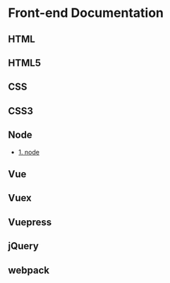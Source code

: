 # Front-end Documentation

## HTML


## HTML5


## CSS


## CSS3


## Node
- [1. node](/frontend/node/)

## Vue


## Vuex


## Vuepress


## jQuery 


## webpack

